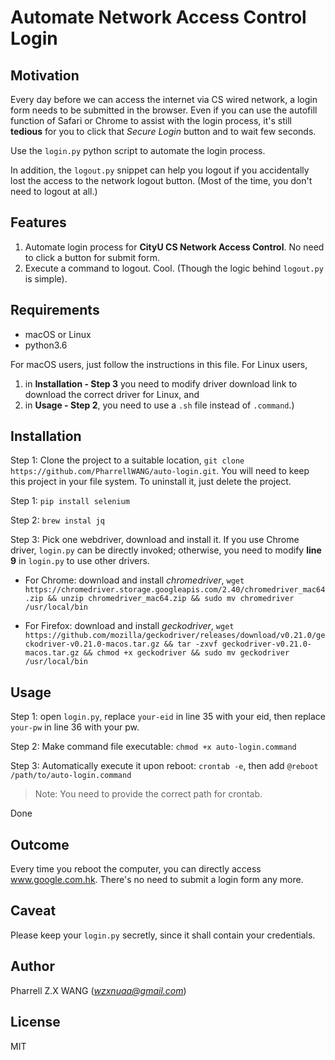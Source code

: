 # Automate Network Access Control Login

## Motivation

Every day before we can access the internet via CS wired network, a login form needs to be submitted in the browser. 
Even if you can use the autofill function of Safari or Chrome to assist with the login process, 
it's still **tedious** for you to click that *Secure Login* button and to wait few seconds.

Use the ``login.py`` python script to automate the login process.

In addition, the ``logout.py`` snippet can help you logout if you accidentally 
lost the access to the network logout button. (Most of the time, you don't need to logout at all.)

## Features

1. Automate login process for **CityU CS Network Access Control**. No need to click a button for submit form.
2. Execute a command to logout. Cool. (Though the logic behind ``logout.py`` is simple).

## Requirements

* macOS or Linux
* python3.6

For macOS users, 
just follow the instructions in this file.
For Linux users, 
1. in **Installation - Step 3** you need to modify driver download link to download the correct driver for Linux, and 
2. in **Usage - Step 2**, you need to use a ``.sh`` file instead of ``.command``.)

## Installation

Step 1: Clone the project to a suitable location, ``git clone https://github.com/PharrellWANG/auto-login.git``. You will need to keep this project in your file system. To uninstall it, just delete the project.

Step 1: ``pip install selenium``

Step 2: ``brew instal jq``

Step 3: Pick one webdriver, download and install it. If you use Chrome driver, ``login.py`` can be directly invoked; otherwise, you need to modify **line 9** in ``login.py`` to use other drivers.

- For Chrome: download and install *chromedriver*, ``wget https://chromedriver.storage.googleapis.com/2.40/chromedriver_mac64.zip && unzip chromedriver_mac64.zip && sudo mv chromedriver /usr/local/bin``

- For Firefox: download and install *geckodriver*, ``wget https://github.com/mozilla/geckodriver/releases/download/v0.21.0/geckodriver-v0.21.0-macos.tar.gz && tar -zxvf geckodriver-v0.21.0-macos.tar.gz && chmod +x geckodriver && sudo mv geckodriver /usr/local/bin``

## Usage

Step 1: open ``login.py``, replace ``your-eid`` in line 35 with your eid, then replace ``your-pw`` in line 36 with your pw.

Step 2: Make command file executable: ``chmod +x auto-login.command``

Step 3: Automatically execute it upon reboot: ``crontab -e``, then add ``@reboot /path/to/auto-login.command``

> Note: You need to provide the correct path for crontab.

Done

## Outcome
Every time you reboot the computer, you can directly access www.google.com.hk. There's no need to submit a login form any more.

## Caveat
Please keep your ``login.py`` secretly, since it shall contain your credentials.

## Author
Pharrell Z.X WANG (*wzxnuaa@gmail.com*)

## License
MIT
